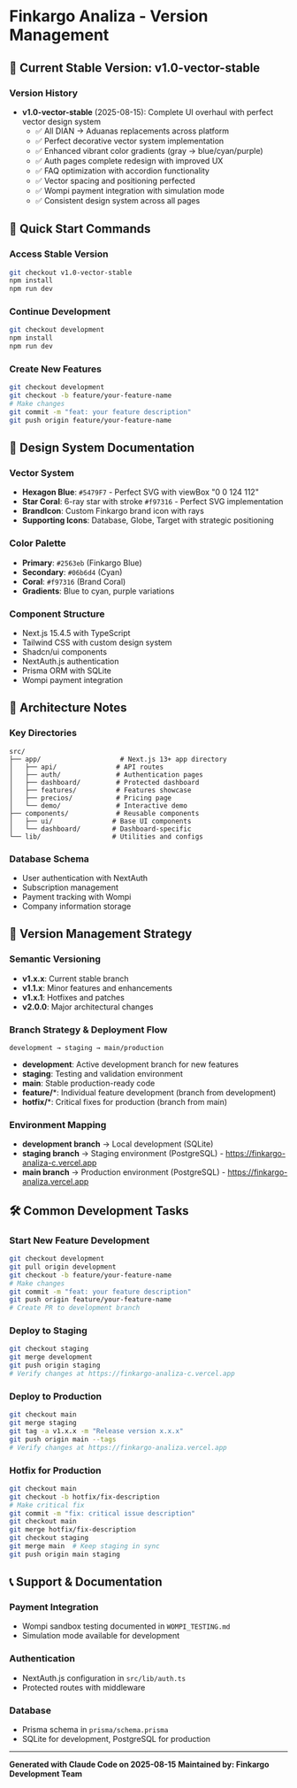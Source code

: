 # Finkargo Analiza - Version Management

## 🎯 Current Stable Version: v1.0-vector-stable

### Version History
- **v1.0-vector-stable** (2025-08-15): Complete UI overhaul with perfect vector design system
  - ✅ All DIAN → Aduanas replacements across platform
  - ✅ Perfect decorative vector system implementation
  - ✅ Enhanced vibrant color gradients (gray → blue/cyan/purple)
  - ✅ Auth pages complete redesign with improved UX
  - ✅ FAQ optimization with accordion functionality
  - ✅ Vector spacing and positioning perfected
  - ✅ Wompi payment integration with simulation mode
  - ✅ Consistent design system across all pages

## 🚀 Quick Start Commands

### Access Stable Version
```bash
git checkout v1.0-vector-stable
npm install
npm run dev
```

### Continue Development
```bash
git checkout development
npm install
npm run dev
```

### Create New Features
```bash
git checkout development
git checkout -b feature/your-feature-name
# Make changes
git commit -m "feat: your feature description"
git push origin feature/your-feature-name
```

## 🎨 Design System Documentation

### Vector System
- **Hexagon Blue**: `#5479F7` - Perfect SVG with viewBox "0 0 124 112"
- **Star Coral**: 6-ray star with stroke `#f97316` - Perfect SVG implementation  
- **BrandIcon**: Custom Finkargo brand icon with rays
- **Supporting Icons**: Database, Globe, Target with strategic positioning

### Color Palette
- **Primary**: `#2563eb` (Finkargo Blue)
- **Secondary**: `#06b6d4` (Cyan)
- **Coral**: `#f97316` (Brand Coral)
- **Gradients**: Blue to cyan, purple variations

### Component Structure
- Next.js 15.4.5 with TypeScript
- Tailwind CSS with custom design system
- Shadcn/ui components
- NextAuth.js authentication
- Prisma ORM with SQLite
- Wompi payment integration

## 📁 Architecture Notes

### Key Directories
```
src/
├── app/                    # Next.js 13+ app directory
│   ├── api/               # API routes
│   ├── auth/              # Authentication pages
│   ├── dashboard/         # Protected dashboard
│   ├── features/          # Features showcase
│   ├── precios/           # Pricing page
│   └── demo/              # Interactive demo
├── components/            # Reusable components
│   ├── ui/               # Base UI components
│   └── dashboard/        # Dashboard-specific
└── lib/                  # Utilities and configs
```

### Database Schema
- User authentication with NextAuth
- Subscription management
- Payment tracking with Wompi
- Company information storage

## 🔄 Version Management Strategy

### Semantic Versioning
- **v1.x.x**: Current stable branch
- **v1.1.x**: Minor features and enhancements
- **v1.x.1**: Hotfixes and patches
- **v2.0.0**: Major architectural changes

### Branch Strategy & Deployment Flow
```
development → staging → main/production
```

- **development**: Active development branch for new features
- **staging**: Testing and validation environment  
- **main**: Stable production-ready code
- **feature/***: Individual feature development (branch from development)
- **hotfix/***: Critical fixes for production (branch from main)

### Environment Mapping
- **development branch** → Local development (SQLite)
- **staging branch** → Staging environment (PostgreSQL) - https://finkargo-analiza-c.vercel.app
- **main branch** → Production environment (PostgreSQL) - https://finkargo-analiza.vercel.app

## 🛠️ Common Development Tasks

### Start New Feature Development
```bash
git checkout development
git pull origin development
git checkout -b feature/your-feature-name
# Make changes
git commit -m "feat: your feature description"
git push origin feature/your-feature-name
# Create PR to development branch
```

### Deploy to Staging
```bash
git checkout staging
git merge development
git push origin staging
# Verify changes at https://finkargo-analiza-c.vercel.app
```

### Deploy to Production
```bash
git checkout main
git merge staging
git tag -a v1.x.x -m "Release version x.x.x"
git push origin main --tags
# Verify changes at https://finkargo-analiza.vercel.app
```

### Hotfix for Production
```bash
git checkout main
git checkout -b hotfix/fix-description
# Make critical fix
git commit -m "fix: critical issue description"
git checkout main
git merge hotfix/fix-description
git checkout staging
git merge main  # Keep staging in sync
git push origin main staging
```

## 📞 Support & Documentation

### Payment Integration
- Wompi sandbox testing documented in `WOMPI_TESTING.md`
- Simulation mode available for development

### Authentication
- NextAuth.js configuration in `src/lib/auth.ts`
- Protected routes with middleware

### Database
- Prisma schema in `prisma/schema.prisma`
- SQLite for development, PostgreSQL for production

---

**Generated with Claude Code on 2025-08-15**
**Maintained by: Finkargo Development Team**